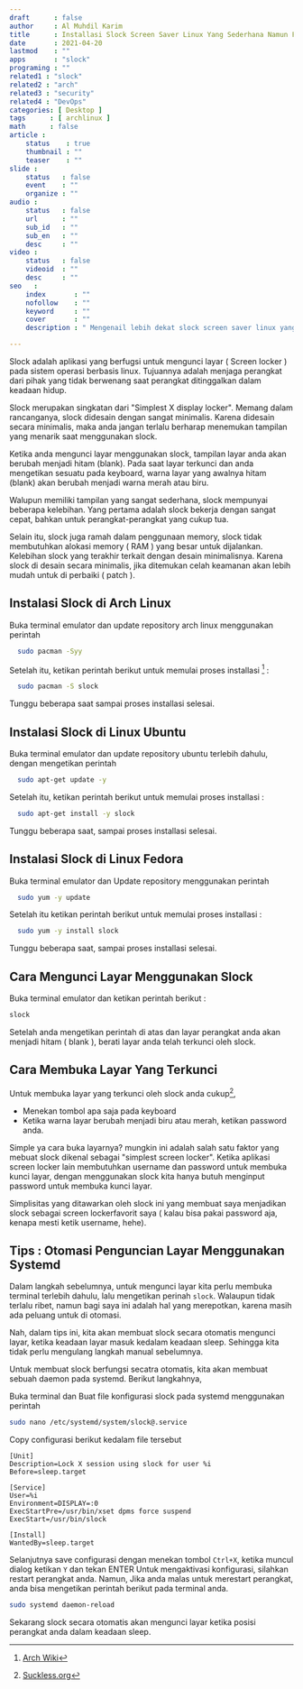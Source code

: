 ```yaml
---
draft      : false
author     : Al Muhdil Karim
title      : Installasi Slock Screen Saver Linux Yang Sederhana Namun Full Performance
date       : 2021-04-20
lastmod    : ""
apps       : "slock"
programing : ""
related1 : "slock"
related2 : "arch"
related3 : "security"
related4 : "DevOps"
categories: [ Desktop ]
tags      : [ archlinux ]
math      : false
article :
    status    : true
    thumbnail : ""
    teaser    : ""
slide :
    status   : false
    event    : ""
    organize : ""
audio :
    status   : false
    url      : ""
    sub_id   : ""
    sub_en   : ""
    desc     : ""
video :
    status   : false
    videoid  : ""
    desc     : ""
seo   :
    index       : ""
    nofollow    : ""
    keyword     : ""
    cover       : ""
    description : " Mengenail lebih dekat slock screen saver linux yang full performance dan cara installasinya di linux."

---
```


Slock adalah aplikasi yang berfugsi untuk mengunci layar ( Screen locker ) pada sistem operasi berbasis linux. Tujuannya adalah menjaga perangkat dari pihak yang tidak berwenang saat perangkat ditinggalkan dalam keadaan hidup. 

Slock merupakan singkatan dari "Simplest X display locker". Memang dalam rancanganya, slock didesain dengan sangat minimalis. Karena didesain secara minimalis, maka anda jangan terlalu berharap menemukan tampilan yang menarik saat menggunakan slock.

Ketika anda mengunci layar menggunakan slock, tampilan layar anda akan berubah menjadi hitam (blank). Pada saat layar terkunci dan anda mengetikan sesuatu pada keyboard, warna layar yang awalnya hitam (blank) akan berubah menjadi warna merah atau biru.  

Walupun memiliki tampilan yang sangat sederhana, slock mempunyai beberapa kelebihan. Yang pertama adalah slock bekerja dengan sangat cepat, bahkan untuk perangkat-perangkat yang cukup tua. 

Selain itu, slock juga ramah dalam penggunaan memory, slock tidak membutuhkan alokasi memory ( RAM ) yang besar untuk dijalankan. Kelebihan slock yang terakhir terkait dengan desain minimalisnya. Karena slock di desain secara minimalis, jika ditemukan celah keamanan akan lebih mudah untuk di perbaiki ( patch ). 

## Instalasi Slock di Arch Linux

Buka terminal emulator dan  update repository arch  linux menggunakan perintah
  
  ```sh
    sudo pacman -Syy
  ```

Setelah itu, ketikan perintah berikut untuk memulai proses  installasi [^1] :
  
  ```sh
    sudo pacman -S slock
  ```
  
  Tunggu beberapa saat sampai proses installasi selesai.

## Instalasi Slock di Linux Ubuntu

Buka terminal emulator dan  update repository ubuntu terlebih dahulu, dengan mengetikan perintah
  
  ```sh
    sudo apt-get update -y
  ```

Setelah itu, ketikan perintah berikut untuk memulai proses installasi :
  
  ```sh
    sudo apt-get install -y slock
  ```
  
  Tunggu beberapa saat, sampai proses installasi selesai.

## Instalasi  Slock di Linux Fedora

Buka terminal emulator dan Update repository menggunakan perintah
  
  ```sh
    sudo yum -y update
  ```

Setelah itu ketikan perintah berikut untuk memulai proses installasi :
  
  ```sh
    sudo yum -y install slock
  ```
  
  Tunggu beberapa saat, sampai proses installasi selesai.

## Cara Mengunci Layar Menggunakan Slock

Buka terminal  emulator dan ketikan perintah berikut :
  
  ```sh
  slock
  ```
  
  Setelah anda mengetikan perintah di atas dan layar perangkat anda akan menjadi hitam ( blank ), berati layar anda telah terkunci oleh slock.

## Cara Membuka Layar Yang Terkunci

Untuk membuka layar yang terkunci oleh slock anda cukup[^2],

* Menekan tombol apa saja pada keyboard
* Ketika warna layar berubah menjadi biru atau merah, ketikan password anda.

Simple ya cara buka layarnya? mungkin ini adalah salah satu faktor yang mebuat slock dikenal sebagai  "simplest screen locker". Ketika aplikasi screen locker lain membutuhkan username dan password untuk membuka kunci layar, dengan menggunakan slock kita hanya butuh menginput password untuk membuka kunci layar.

Simplisitas yang ditawarkan oleh slock ini yang membuat saya menjadikan slock sebagai screen lockerfavorit saya ( kalau bisa pakai password aja, kenapa mesti ketik username, hehe).

## Tips : Otomasi Penguncian  Layar Menggunakan Systemd

Dalam langkah sebelumnya, untuk mengunci layar kita perlu membuka terminal terlebih dahulu, lalu mengetikan perinah `slock`. Walaupun tidak terlalu ribet, namun bagi saya ini adalah hal yang merepotkan, karena masih ada peluang untuk di otomasi.

Nah, dalam tips ini, kita akan membuat slock secara otomatis mengunci layar, ketika keadaan layar masuk kedalam keadaan sleep. Sehingga kita tidak perlu mengulang langkah manual sebelumnya.

Untuk  membuat slock berfungsi secatra otomatis, kita akan membuat sebuah daemon pada systemd. Berikut langkahnya,

Buka terminal dan  Buat file konfigurasi slock pada systemd menggunakan perintah
  
  ```sh
  sudo nano /etc/systemd/system/slock@.service
  ```

Copy configurasi berikut kedalam file tersebut
  
  ```
  [Unit]
  Description=Lock X session using slock for user %i
  Before=sleep.target

  [Service]
  User=%i
  Environment=DISPLAY=:0
  ExecStartPre=/usr/bin/xset dpms force suspend
  ExecStart=/usr/bin/slock

  [Install]
  WantedBy=sleep.target
  
```

Selanjutnya save configurasi dengan menekan tombol `Ctrl+X`, ketika muncul dialog ketikan `Y` dan tekan ENTER
Untuk mengaktivasi konfigurasi, silahkan restart perangkat anda. Namun, Jika anda malas untuk merestart perangkat, anda bisa mengetikan perintah berikut pada terminal anda.

```sh
sudo systemd daemon-reload
```

Sekarang slock secara otomatis akan mengunci layar ketika posisi perangkat anda dalam keadaan sleep.


[^1]: [Arch Wiki](https://wiki.archlinux.org/index.php/Slock)
[^2]: [Suckless.org](https://tools.suckless.org/slock/)
